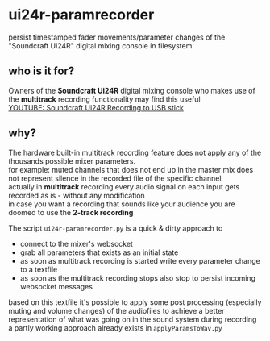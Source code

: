 # ui24r-paramrecorder
persist timestamped fader movements/parameter changes of the "Soundcraft Ui24R" digital mixing console in filesystem


## who is it for?
Owners of the **Soundcraft Ui24R** digital mixing console who makes use of the **multitrack** recording functionality may find this useful  
[YOUTUBE: Soundcraft Ui24R Recording to USB stick](https://www.youtube.com/watch?v=VvjQg027TaE)

## why?
The hardware built-in multitrack recording feature does not apply any of the thousands possible mixer parameters.  
for example: muted channels that does not end up in the master mix does not represent silence in the recorded file of the specific channel  
actually in **multitrack** recording every audio signal on each input gets recorded as is - without any modification  
in case you want a recording that sounds like your audience you are doomed to use the **2-track recording**


The script `ui24r-paramrecorder.py` is a quick & dirty approach to
  * connect to the mixer's websocket
  * grab all parameters that exists as an initial state
  * as soon as multitrack recording is started write every parameter change to a textfile
  * as soon as the multitrack recording stops also stop to persist incoming websocket messages

based on this textfile it's possible to apply some post processing (especially muting and volume changes) of the audiofiles to achieve a better representation of what was going on in the sound system during recording  
a partly working approach already exists in `applyParamsToWav.py`

